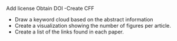 Add license 
Obtain DOI
-Create CFF


- Draw a keyword cloud based on the abstract information
- Create a visualization showing the number of figures per article.
- Create a list of the links found in each paper.
